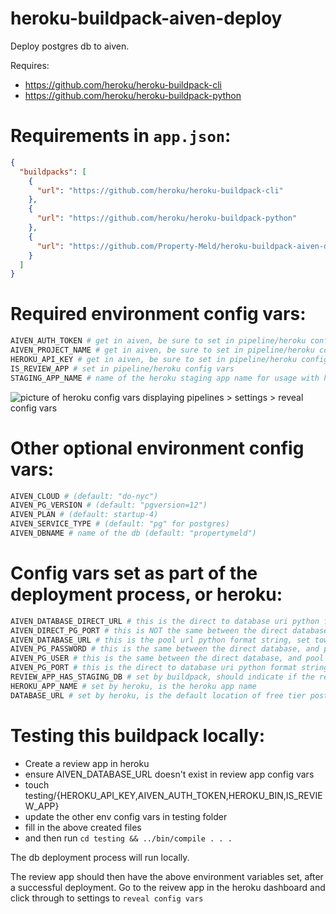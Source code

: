 # heroku-buildpack-aiven-deploy
Deploy postgres db to aiven.

Requires:

- https://github.com/heroku/heroku-buildpack-cli
- https://github.com/heroku/heroku-buildpack-python

Requirements in `app.json`:
===

```json
{
  "buildpacks": [
    {
      "url": "https://github.com/heroku/heroku-buildpack-cli"
    },
    {
      "url": "https://github.com/heroku/heroku-buildpack-python"
    },
    {
      "url": "https://github.com/Property-Meld/heroku-buildpack-aiven-deploy-pg"
    }
  ]
}
```

Required environment config vars:
====

```bash
AIVEN_AUTH_TOKEN # get in aiven, be sure to set in pipeline/heroku config vars
AIVEN_PROJECT_NAME # get in aiven, be sure to set in pipeline/heroku config vars
HEROKU_API_KEY # get in aiven, be sure to set in pipeline/heroku config vars
IS_REVIEW_APP # set in pipeline/heroku config vars
STAGING_APP_NAME # name of the heroku staging app name for usage with heroku cli, and db cloning (default: "property-meld-staging")
```

![picture of heroku config vars displaying pipelines > settings > reveal config vars](docs/heroku-config.vars.png)

Other optional environment config vars:
====

```bash
AIVEN_CLOUD # (default: "do-nyc")
AIVEN_PG_VERSION # (default: "pgversion=12")
AIVEN_PLAN # (default: startup-4)
AIVEN_SERVICE_TYPE # (default: "pg" for postgres)
AIVEN_DBNAME # name of the db (default: "propertymeld")
```

Config vars set as part of the deployment process, or heroku:
===

```bash
AIVEN_DATABASE_DIRECT_URL # this is the direct to database uri python format string, it is set before for pool is created
AIVEN_DIRECT_PG_PORT # this is NOT the same between the direct database, and pool
AIVEN_DATABASE_URL # this is the pool url python format string, set towards the end of the buildpack
AIVEN_PG_PASSWORD # this is the same between the direct database, and pool
AIVEN_PG_USER # this is the same between the direct database, and pool
AIVEN_PG_PORT # this is the direct to database uri python format string
REVIEW_APP_HAS_STAGING_DB # set by buildpack, should indicate if the review app received the database from staging via pg_dump
HEROKU_APP_NAME # set by heroku, is the heroku app name
DATABASE_URL # set by heroku, is the default location of free tier postgres
```



Testing this buildpack locally:
====

- Create a review app in heroku
- ensure AIVEN_DATABASE_URL doesn't exist in review app config vars
- touch testing/{HEROKU_API_KEY,AIVEN_AUTH_TOKEN,HEROKU_BIN,IS_REVIEW_APP}
- update the other env config vars in testing folder
- fill in the above created files
- and then run `cd testing && ../bin/compile . . .`

The db deployment process will run locally.

The review app should then have the above environment variables set, after a successful deployment. Go to the reivew app in the heroku dashboard and click through to settings to `reveal config vars`
